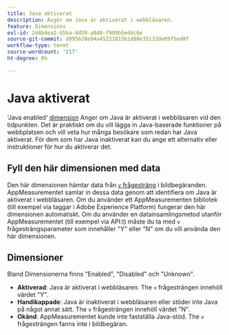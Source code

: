 ```yaml
---
title: Java aktiverat
description: Avgör om Java är aktiverat i webbläsaren.
feature: Dimensions
exl-id: 2d4b4ea2-65ba-4d39-a040-f989b5eddc6e
source-git-commit: d095628e94a45221815b1d08e35132de09f5ed8f
workflow-type: tm+mt
source-wordcount: '217'
ht-degree: 0%

---
```


# Java aktiverat

&#39;Java enabled&#39; [dimension](overview.md) Anger om Java är aktiverat i webbläsaren vid den tidpunkten. Det är praktiskt om du vill lägga in Java-baserade funktioner på webbplatsen och vill veta hur många besökare som redan har Java aktiverat. För dem som har Java inaktiverat kan du ange ett alternativ eller instruktioner för hur du aktiverar det.

## Fyll den här dimensionen med data

Den här dimensionen hämtar data från [`v` frågesträng](/help/implement/validate/query-parameters.md) i bildbegäranden. AppMeasurementet samlar in dessa data genom att identifiera om Java är aktiverat i webbläsaren. Om du använder ett AppMeasurementen bibliotek (till exempel via taggar i Adobe Experience Platform) fungerar den här dimensionen automatiskt. Om du använder en datainsamlingsmetod utanför AppMeasurementet (till exempel via API:t) måste du ta med `v` frågesträngsparameter som innehåller &quot;Y&quot; eller &quot;N&quot; om du vill använda den här dimensionen.

## Dimensioner

Bland Dimensionerna finns &quot;Enabled&quot;, &quot;Disabled&quot; och &quot;Unknown&quot;.

* **Aktiverad**: Java är aktiverat i webbläsaren. The `v` frågesträngen innehöll värdet &quot;Y&quot;.
* **Handikappade**: Java är inaktiverat i webbläsaren eller stöder inte Java på något annat sätt. The `v` frågesträngen innehöll värdet &quot;N&quot;.
* **Okänd**: AppMeasurementet kunde inte fastställa Java-stöd. The `v` frågesträngen fanns inte i bildbegäran.
